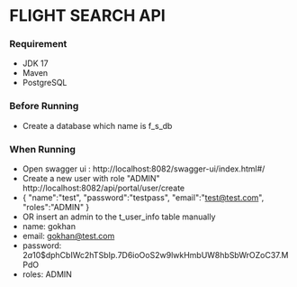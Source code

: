 # FLIGHT SEARCH API

### Requirement
- JDK 17
- Maven
- PostgreSQL

### Before Running 
- Create a database which name is f_s_db


### When Running

- Open swagger ui : http://localhost:8082/swagger-ui/index.html#/
- Create a new user with role "ADMIN" http://localhost:8082/api/portal/user/create 
- {
  "name":"test",
  "password":"testpass",
  "email":"test@test.com",
  "roles":"ADMIN"
  }
- OR insert an admin to the t_user_info table manually
- name: gokhan
- email: gokhan@test.com
- password: $2a$10$dphCbIWc2hTSbIp.7D6ioOoS2w9lwkHmbUW8hbSbWrOZoC37.MPdO
- roles: ADMIN
